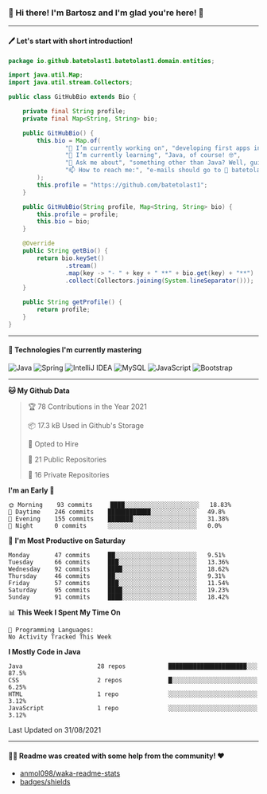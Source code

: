 ### 👋 Hi there! I'm Bartosz and I'm glad you're here! 🥰

-------

#### 🖊 Let's start with short introduction!

```Java
package io.github.batetolast1.batetolast1.domain.entities;

import java.util.Map;
import java.util.stream.Collectors;

public class GitHubBio extends Bio {

    private final String profile;
    private final Map<String, String> bio;

    public GitHubBio() {
        this.bio = Map.of(
                "🔭 I’m currently working on", "developing first apps in Spring 🍃",
                "🌱 I’m currently learning", "Java, of course! 🤓",
                "💬 Ask me about", "something other than Java? Well, guitars 🎸, fantasy 📖, PC 💻 and mobile 📲",
                "📫 How to reach me:", "e-mails should go to 📩 batetolast1@gmail.com; you can also say 👋"
        );
        this.profile = "https://github.com/batetolast1";
    }

    public GitHubBio(String profile, Map<String, String> bio) {
        this.profile = profile;
        this.bio = bio;
    }

    @Override
    public String getBio() {
        return bio.keySet()
                .stream()
                .map(key -> "- " + key + " **" + bio.get(key) + "**")
                .collect(Collectors.joining(System.lineSeparator()));
    }

    public String getProfile() {
        return profile;
    }
}
```

-------

#### 🚀 Technologies I'm currently mastering

![Java](https://img.shields.io/badge/Java-15-blue?logo=java)
![Spring](https://img.shields.io/badge/Spring-5.3-blue?logo=spring)
![IntelliJ IDEA](https://img.shields.io/badge/IntelliJ_IDEA-2020.2.3-blue?logo=intellij-idea)
![MySQL](https://img.shields.io/badge/MySQL-8.0.22-blue?logo=mysql)
![JavaScript](https://img.shields.io/badge/JavaScript-ES11-blue?logo=javascript)
![Bootstrap](https://img.shields.io/badge/Bootstrap-v4.5.2-blue?logo=bootstrap)

-------

<!--START_SECTION:waka-->
**🐱 My Github Data** 

> 🏆 78 Contributions in the Year 2021
 > 
> 📦 17.3 kB Used in Github's Storage 
 > 
> 💼 Opted to Hire
 > 
> 📜 21 Public Repositories 
 > 
> 🔑 16 Private Repositories  
 > 
**I'm an Early 🐤** 

```text
🌞 Morning    93 commits     ████░░░░░░░░░░░░░░░░░░░░░   18.83% 
🌆 Daytime    246 commits    ████████████░░░░░░░░░░░░░   49.8% 
🌃 Evening    155 commits    ███████░░░░░░░░░░░░░░░░░░   31.38% 
🌙 Night      0 commits      ░░░░░░░░░░░░░░░░░░░░░░░░░   0.0%

```
📅 **I'm Most Productive on Saturday** 

```text
Monday       47 commits     ██░░░░░░░░░░░░░░░░░░░░░░░   9.51% 
Tuesday      66 commits     ███░░░░░░░░░░░░░░░░░░░░░░   13.36% 
Wednesday    92 commits     ████░░░░░░░░░░░░░░░░░░░░░   18.62% 
Thursday     46 commits     ██░░░░░░░░░░░░░░░░░░░░░░░   9.31% 
Friday       57 commits     ███░░░░░░░░░░░░░░░░░░░░░░   11.54% 
Saturday     95 commits     ████░░░░░░░░░░░░░░░░░░░░░   19.23% 
Sunday       91 commits     ████░░░░░░░░░░░░░░░░░░░░░   18.42%

```


📊 **This Week I Spent My Time On** 

```text
💬 Programming Languages: 
No Activity Tracked This Week

```

**I Mostly Code in Java** 

```text
Java                     28 repos            ██████████████████████░░░   87.5% 
CSS                      2 repos             █░░░░░░░░░░░░░░░░░░░░░░░░   6.25% 
HTML                     1 repo              ░░░░░░░░░░░░░░░░░░░░░░░░░   3.12% 
JavaScript               1 repo              ░░░░░░░░░░░░░░░░░░░░░░░░░   3.12%

```



 Last Updated on 31/08/2021
<!--END_SECTION:waka-->

-------

#### 👨‍💻 Readme was created with some help from the community! ❤️

- [anmol098/waka-readme-stats](https://github.com/anmol098/waka-readme-stats)
- [badges/shields](https://github.com/badges/shields)
